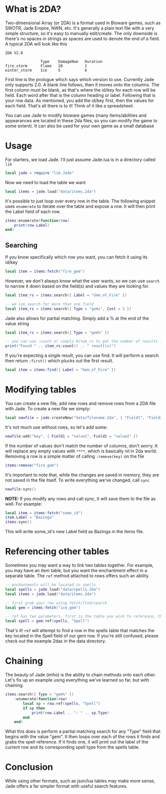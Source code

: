 # What is 2DA?
Two-dimensional Array (or 2DA) is a format used in Bioware games, such as SWOTR, Jade Empire, NWN, etc. It's generally a plain text file with 
a very simple structure, so it's easy to manually edit/create. The only downside is there's no spaces in strings as spaces are used to denote the end of a field.
A typical 2DA will look like this

```
2DA V2.0

                Type    DamageNum   Duration
fire_storm      Flame   20          2
winter_storm    Ice     5           6

```

First line is the prologue which says which version to use. Currently Jade only supports 2.0. A blank line follows, then it moves onto the columns. The first column must be blank, as that's where the id/key for each row will be held. Each word after that is the column heading or label.
Following that is your row data. As mentioned, you add the id/key first, then the values for each field. That's all there is to it! Think of it like a spreadsheet.

You can use Jade to modify bioware games (many items/abilities and appearances are located in these 2da files, so you can modify the game to some extent). It can also be used for your own game as a small database

# Usage

For starters, we load Jade. I'll just assume Jade.lua is in a directory called `lib`

```lua
local jade = require "lib.Jade"
```

Now we need to load the table we want

```lua
local items = jade.load("data/items.2da")
```

It's possible to just loop over every row in the table. The following snippet uses `enumerate` to iterate over the table and expose a row. It will then print the Label field of each row.

```lua
items:enumerate(function(row)
    print(row.Label)
end)
```

## Searching

If you know specifically which row you want, you can fetch it using its id/key

```lua
local item = items:fetch("fire_gem")
```

However, we don't always know what the user wants, so we can use `search` to narrow it down based on the field(s) and values they are looking for.

```lua
local item_rs = items:search({ Label = "Gem_of_Fire" })

-- we can search for more than one field
local item_rs = items:search({ Type = "gems", Cost = 5 })
```

Jade also allows for partial matching. Simply add a % at the end of the value string

```lua
local item_rs = items:search({ Type = "gem%" })

-- you can use :count or simply #item_rs to get the number of results found
print("Found " .. item_rs:count() .. " result(s)")
```

If you're expecting a single result, you can use find. It will perform a search then return `:first()` which plucks out the first result.

```lua
local item = items:find({ Label = "Gem_of_Fire" })
```

# Modifying tables

You can create a new file, add new rows and remove rows from a 2DA file with Jade.
To create a new file we simply:

```lua
local newfile = jade.createNew("data/filename.2da", { "Field1", "Field2", "Field3" })
```

It's not much use without rows, so let's add some:

```lua
newfile:add("key", { Field1 = "value1", Field2 = "value2" })
```

If the number of values don't match the number of columns, don't worry. It will replace any empty values with `****`, which is basically nil in 2da world.
Removing a row is a simple matter of calling `:remove(key)` on the file

```lua
items:remove("fire_gem")
```

It's important to note that, while the changes are saved in memory, they are not saved in the file itself. To write everything we've changed, call `sync`

```lua
newfile:sync()
```

**NOTE:** If you modify any rows and call sync, it will save them to the file as well. For example:

```lua
local item = items:fetch("some_id")
item.Label = "Bazinga"
items:sync()
```
This will write some_id's new Label field as Bazinga in the items file.

# Referencing other tables

Sometimes you may want a way to link two tables together. For example, you may have an item table, but you want the enchantment effect in a separate table. The `ref` method attached to rows offers such an ability.

```lua
-- enchantments will be located in spells
local spells = jade.load("data/spells.2da")
local items = jade.load("data/items.2da")

-- first grab your row using fetch/find/search
local gem = items:fetch("ice_gem")

-- ref has two parameters. first is the table you wish to reference, the second is the field name where the reference key resides in the active table
local spell = gem:ref(spells, "Spell")
```

That's it! `ref` will attempt to find a row in the spells table that matches the key located in the Spell field of our gem row. If you're still confused, please check out the example 2das in the data directory.

# Chaining

The beauty of Jade (imho) is the ability to chain methods onto each other. Let's fix up an example using everything we've learned so far, but with chaining.

```lua
items:search({ Type = "gem%" })
    :enumerate(function(row)
        local sp = row:ref(spells, "Spell")
        if sp then
            print(row.Label .. ": " .. sp.Type)
        end
    end)
```

What this does is perform a partial matching search for any "Type" field that begins with the value "gem". It then loops over each of the rows it finds and grabs the spell reference. If it finds one, it will print out the label of the current row and its corresponding spell type from the spells table.

# Conclusion

While using other formats, such as json/lua tables may make more sense, Jade offers a far simpler format with useful search features.
